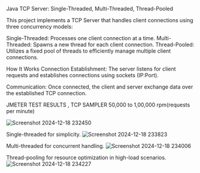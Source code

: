 Java TCP Server: Single-Threaded, Multi-Threaded, Thread-Pooled

This project implements a TCP Server that handles client connections using three concurrency models:

Single-Threaded: Processes one client connection at a time.
Multi-Threaded: Spawns a new thread for each client connection.
Thread-Pooled: Utilizes a fixed pool of threads to efficiently manage multiple client connections.

How It Works
Connection Establishment:
The server listens for client requests and establishes connections using sockets (IP:Port).

Communication:
Once connected, the client and server exchange data over the established TCP connection.



JMETER TEST RESULTS , TCP SAMPLER 50,000 to 1,00,000 rpm(requests per minute)


![Screenshot 2024-12-18 232450](https://github.com/user-attachments/assets/da9b2500-43ce-4259-9118-32ce5daa8ce7)




Single-threaded for simplicity.
![Screenshot 2024-12-18 233823](https://github.com/user-attachments/assets/824f06f4-23e6-4f0a-b26f-9aaa8066ce2a)



Multi-threaded for concurrent handling.
![Screenshot 2024-12-18 234006](https://github.com/user-attachments/assets/2a149ab5-a6c5-43d3-9e73-6d7c5132fb5c)


Thread-pooling for resource optimization in high-load scenarios.
![Screenshot 2024-12-18 234227](https://github.com/user-attachments/assets/08828bd7-5005-4c2f-bdbd-2c11e0fb72f6)

